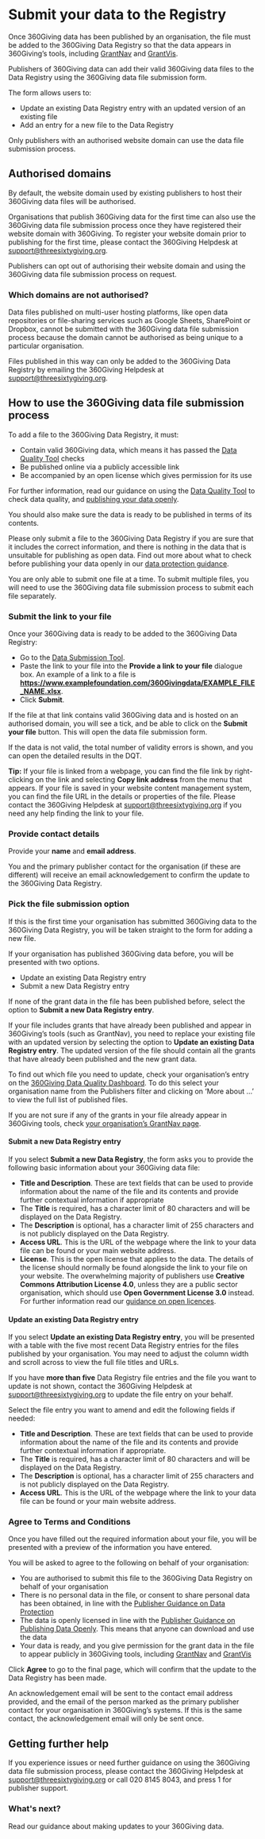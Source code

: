# Submit your data to the Registry
Once 360Giving data has been published by an organisation, the file must be added to the 360Giving Data Registry so that the data appears in 360Giving’s tools, including <a href="https://grantnav.threesixtygiving.org" target="_blank">GrantNav</a> and <a href="https://grantvis.threesixtygiving.org" target="_blank">GrantVis</a>.

Publishers of 360Giving data can add their valid 360Giving data files to the Data Registry using the 360Giving data file submission form.

The form allows users to:
- Update an existing Data Registry entry with an updated version of an existing file
- Add an entry for a new file to the Data Registry

Only publishers with an authorised website domain can use the data file submission process.

## Authorised domains
By default, the website domain used by existing publishers to host their 360Giving data files will be authorised.

Organisations that publish 360Giving data for the first time can also use the 360Giving data file submission process once they have registered their website domain with 360Giving. To register your website domain prior to publishing for the first time, please contact the 360Giving Helpdesk at <support@threesixtygiving.org>.

Publishers can opt out of authorising their website domain and using the 360Giving data file submission process on request.

### Which domains are not authorised?
Data files published on multi-user hosting platforms, like open data repositories or file-sharing services such as Google Sheets, SharePoint or Dropbox, cannot be submitted with the 360Giving data file submission process because the domain cannot be authorised as being unique to a particular organisation.

Files published in this way can only be added to the 360Giving Data Registry by emailing the 360Giving Helpdesk at <support@threesixtygiving.org>.

## How to use the 360Giving data file submission process
To add a file to the 360Giving Data Registry, it must:
- Contain valid 360Giving data, which means it has passed the <a href="https://dataquality.threesixtygiving.org/" target="_blank">Data Quality Tool</a> checks
- Be published online via a publicly accessible link
- Be accompanied by an open license which gives permission for its use

For further information, read our guidance on using the [Data Quality Tool](../../guidance/data-quality/) to check data quality, and [publishing your data openly](../../guidance/publish-data-openly/).

You should also make sure the data is ready to be published in terms of its contents.

Please only submit a file to the 360Giving Data Registry if you are sure that it includes the correct information, and there is nothing in the data that is unsuitable for publishing as open data. Find out more about what to check before publishing your data openly in our [data protection guidance](../../guidance/data-protection/).

You are only able to submit one file at a time. To submit multiple files, you will need to use the 360Giving data file submission process to submit each file separately.

### Submit the link to your file
Once your 360Giving data is ready to be added to the 360Giving Data Registry:
- Go to the <a href="https://dataquality.threesixtygiving.org/submit" target="_blank">Data Submission Tool</a>.
- Paste the link to your file into the **Provide a link to your file** dialogue box. An example of a link to a file is **https://www.examplefoundation.com/360Givingdata/EXAMPLE_FILE_NAME.xlsx**.
- Click **Submit**.

If the file at that link contains valid 360Giving data and is hosted on an authorised domain, you will see a  tick, and be able to click on the **Submit your file** button. This will open the data file submission form.

If the data is not valid, the total number of validity errors is shown, and you can open the detailed results in the DQT.

**Tip:** If your file is linked from a webpage, you can find the file link by right-clicking on the link and selecting **Copy link address** from the menu that appears. If your file is saved in your website content management system, you can find the file URL in the details or properties of the file. Please contact the 360Giving Helpdesk at <support@threesixtygiving.org> if you need any help finding the link to your file.

### Provide contact details
Provide your **name** and **email address**.

You and the primary publisher contact for the organisation (if these are different) will receive an email acknowledgement to confirm the update to the 360Giving Data Registry.

### Pick the file submission option
If this is the first time your organisation has submitted 360Giving data to the 360Giving Data Registry, you will be taken straight to the form for adding a new file.

If your organisation has published 360Giving data before, you will be presented with two options.
- Update an existing Data Registry entry
- Submit a new Data Registry entry

If none of the grant data in the file has been published before, select the option to **Submit a new Data Registry entry**.

If your file includes grants that have already been published and appear in 360Giving’s tools (such as GrantNav), you need to replace your existing file with an updated version by selecting the option to **Update an existing Data Registry entry**. The updated version of the file should contain all the grants that have already been published and the new grant data.

To find out which file you need to update, check your organisation’s entry on the <a href="https://qualitydashboard.threesixtygiving.org/publishers" target="_blank">360Giving Data Quality Dashboard</a>. To do this select your organisation name from the Publishers filter and clicking on ‘More about …’ to view the full list of published files.

If you are not sure if any of the grants in your file already appear in 360Giving tools, check <a href="https://grantnav.threesixtygiving.org/funders" target="_blank">your organisation’s GrantNav page</a>.

#### Submit a new Data Registry entry
If you select **Submit a new Data Registry**, the form asks you to provide the following basic information about your 360Giving data file:
- **Title and Description**. These are text fields that can be used to provide information about the name of the file and its contents and provide further contextual information if appropriate
- The **Title** is required, has a character limit of 80 characters and will be displayed on the Data Registry.
- The **Description** is optional, has a character limit of 255 characters and is not publicly displayed on the Data Registry.
- **Access URL**. This is the URL of the webpage where the link to your data file can be found or your main website address.
- **License**. This is the open license that applies to the data. The details of the license should normally be found alongside the link to your file on your website. The overwhelming majority of publishers use **Creative Commons Attribution License 4.0**, unless they are a public sector organisation, which should use **Open Government License 3.0** instead. For further information read our [guidance on open licences](../../guidance/publish-data-openly/).

#### Update an existing Data Registry entry
If you select **Update an existing Data Registry entry**, you will be presented with a table with the five most recent Data Registry entries for the files published by your organisation. You may need to adjust the column width and scroll across to view the full file titles and URLs.

If you have **more than five** Data Registry file entries and the file you want to update is not shown, contact the 360Giving Helpdesk at <support@threesixtygiving.org> to update the file entry on your behalf.

Select the file entry you want to amend and edit the following fields if needed:
- **Title and Description**. These are text fields that can be used to provide information about the name of the file and its contents and provide further contextual information if appropriate.
- The **Title** is required, has a character limit of 80 characters and will be displayed on the Data Registry.
- The **Description** is optional, has a character limit of 255 characters and is not publicly displayed on the Data Registry.
- **Access URL**. This is the URL of the webpage where the link to your data file can be found or your main website address.

### Agree to Terms and Conditions
Once you have filled out the required information about your file, you will be presented with a preview of the information you have entered.

You will be asked to agree to the following on behalf of your organisation:
- You are authorised to submit this file to the 360Giving Data Registry on behalf of your organisation
- There is no personal data in the file, or consent to share personal data has been obtained, in line with the [Publisher Guidance on Data Protection](../../guidance/data-protection/)
- The data is openly licensed in line with the [Publisher Guidance on Publishing Data Openly](../../guidance/publish-data-openly/). This means that anyone can download and use the data
- Your data is ready, and you give permission for the grant data in the file to appear publicly in 360Giving tools, including <a href="https://grantnav.threesixtygiving.org" target="_blank">GrantNav</a> and <a href="https://grantvis.threesixtygiving.org" target="_blank">GrantVis</a>

Click **Agree** to go to the final page, which will confirm that the update to the Data Registry has been made.

An acknowledgement email will be sent to the contact email address provided, and the email of the person marked as the primary publisher contact for your organisation in 360Giving’s systems. If this is the same contact, the acknowledgement email will only be sent once.

## Getting further help
If you experience issues or need further guidance on using the 360Giving data file submission process, please contact the 360Giving Helpdesk at <support@threesixtygiving.org> or call 020 8145 8043, and press 1 for publisher support.

### What's next?
Read our guidance about making updates to your 360Giving data.
